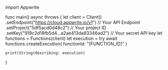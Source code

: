 import Appwrite

func main() async throws {
    let client = Client()
      .setEndpoint("https://cloud.appwrite.io/v1") // Your API Endpoint
      .setProject("5df5acd0d48c2") // Your project ID
      .setKey("919c2d18fb5d4...a2ae413da83346ad2") // Your secret API key
    let functions = Functions(client)
    let execution = try await functions.createExecution(
        functionId: "[FUNCTION_ID]"
    )

    print(String(describing: execution)
}
